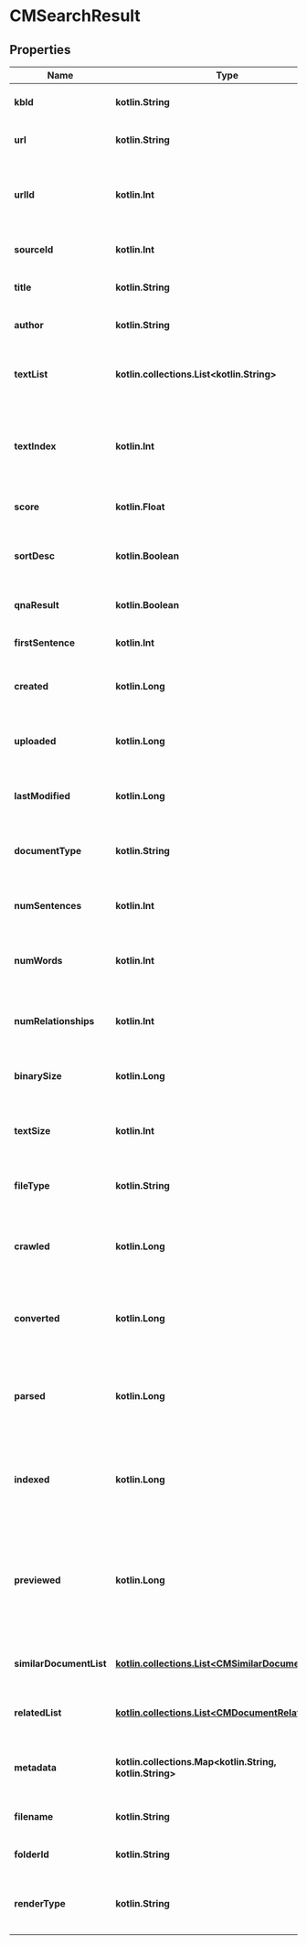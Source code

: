 
# CMSearchResult

## Properties
Name | Type | Description | Notes
------------ | ------------- | ------------- | -------------
**kbId** | **kotlin.String** | the knowledge-base id (its guid id) | 
**url** | **kotlin.String** | the url of the document that matched | 
**urlId** | **kotlin.Int** | the internal SimSage id for this url (unique only within a knowledge-base) | 
**sourceId** | **kotlin.Int** | the source-id of this result (ie. the source&#39;s id) | 
**title** | **kotlin.String** | the title of this document/record (can be empty) | 
**author** | **kotlin.String** | the author of this document/record (can be empty) | 
**textList** | **kotlin.collections.List&lt;kotlin.String&gt;** | A list of matching fragments in this document, with highlight markers. | 
**textIndex** | **kotlin.Int** | in case of multiple matches in textList, the best match index of these items starting at zero (0) | 
**score** | **kotlin.Float** | the relative score of this match, the bigger, the better | 
**sortDesc** | **kotlin.Boolean** | was this document along with any others sorted ascending or descending? | 
**qnaResult** | **kotlin.Boolean** | is this item a Q&amp;A result or a search result? | 
**firstSentence** | **kotlin.Int** | the id of the first sentence in this result | 
**created** | **kotlin.Long** | document creation date-time as a unix date-time | 
**uploaded** | **kotlin.Long** | document uploaded to SimSage date-time as a unix date-time | 
**lastModified** | **kotlin.Long** | document last-modified date-time as a unix date-time | 
**documentType** | **kotlin.String** | the type of this document/record as a three or four letter file extension | 
**numSentences** | **kotlin.Int** | the total number of sentences in the body of this document | 
**numWords** | **kotlin.Int** | the total number of words and tokens (eg. &#39;.&#39;) in the body of this document | 
**numRelationships** | **kotlin.Int** | the total number of relationships expanded from the words in this document | 
**binarySize** | **kotlin.Long** | the binary-size of the original document in bytes | 
**textSize** | **kotlin.Int** | the text-size of the original document in number of characters | 
**fileType** | **kotlin.String** | the DROID file-type of this document/record (can be empty) | 
**crawled** | **kotlin.Long** | document crawled (ie. picked up by SimSage) date-time as a unix date-time | 
**converted** | **kotlin.Long** | document conversion (ie. turned into text by SimSage) date-time as a unix date-time | 
**parsed** | **kotlin.Long** | document parsed (ie. language analyzed by SimSage) date-time as a unix date-time | 
**indexed** | **kotlin.Long** | document indexed (ie. creation of inverted indices by SimSage) date-time as a unix date-time | 
**previewed** | **kotlin.Long** | document preview generated (ie. creation of thumb-nail images for this document by SimSage) date-time as a unix date-time | 
**similarDocumentList** | [**kotlin.collections.List&lt;CMSimilarDocument&gt;**](CMSimilarDocument.md) | A list of similar documents matched by this query. | 
**relatedList** | [**kotlin.collections.List&lt;CMDocumentRelationship&gt;**](CMDocumentRelationship.md) | A list of similar documents matched by this query. | 
**metadata** | **kotlin.collections.Map&lt;kotlin.String, kotlin.String&gt;** | A set of name-values of metadata associated with this document | 
**filename** | **kotlin.String** | the filename of this document in the DMS system | 
**folderId** | **kotlin.String** | the folderId of this item in the DMS system | 
**renderType** | **kotlin.String** | how should this item be rendered? (default \&quot;rt search\&quot;) | 



